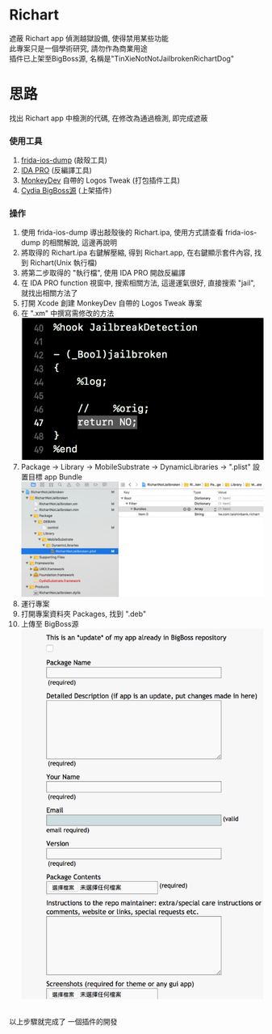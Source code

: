 # Richart 

遮蔽 Richart app 偵測越獄設備, 使得禁用某些功能<br>
此專案只是一個學術研究, 請勿作為商業用途<br>
插件已上架至BigBoss源, 名稱是"TinXieNotNotJailbrokenRichartDog"

# 思路

找出 Richart app 中檢測的代碼, 在修改為通過檢測, 即完成遮蔽<br>

### 使用工具
1. [frida-ios-dump](https://github.com/AloneMonkey/frida-ios-dump) (敲殼工具)
2. [IDA PRO](https://www.hex-rays.com/products/ida/) (反編譯工具)
3. [MonkeyDev](https://github.com/AloneMonkey/MonkeyDev) 自帶的 Logos Tweak (打包插件工具)
4. [Cydia BigBoss源](http://thebigboss.org/hosting-repository-cydia/submit-your-app) (上架插件)

### 操作

1. 使用 frida-ios-dump 導出敲殼後的 Richart.ipa, 使用方式請查看 frida-ios-dump 的相關解說, 這邊再說明
2. 將取得的 Richart.ipa 右鍵解壓縮, 得到 Richart.app, 在右鍵顯示套件內容, 找到 Richart(Unix 執行檔)
3. 將第二步取得的 "執行檔", 使用 IDA PRO 開啟反編譯
4. 在 IDA PRO function 視窗中, 搜索相關方法, 這邊運氣很好, 直接搜索 "jail", 就找出相關方法了
5. 打開 Xcode 創建 MonkeyDev 自帶的 Logos Tweak 專案
6. 在 ".xm" 中撰寫需修改的方法<br>
![撰寫](https://github.com/s2339956/RichartNotJailbroken/blob/master/image/%E8%9E%A2%E5%B9%95%E5%BF%AB%E7%85%A7%202018-09-18%20%E4%B8%8B%E5%8D%884.05.53.png?raw=true)
7. Package -> Library -> MobileSubstrate -> DynamicLibraries -> ".plist" 設置目標 app Bundle<br>
![設置目標appBundle](https://github.com/s2339956/RichartNotJailbroken/blob/master/image/%E8%9E%A2%E5%B9%95%E5%BF%AB%E7%85%A7%202018-09-18%20%E4%B8%8B%E5%8D%884.05.02.png?raw=true)
8. 運行專案
9. 打開專案資料夾 Packages, 找到 ".deb" 
10. 上傳至 BigBoss源<br>
![BigBoss源](https://github.com/s2339956/RichartNotJailbroken/blob/master/image/%E8%9E%A2%E5%B9%95%E5%BF%AB%E7%85%A7%202018-09-18%20%E4%B8%8B%E5%8D%884.06.40.png?raw=true)
<br>
以上步驟就完成了 一個插件的開發<br>
<br>

